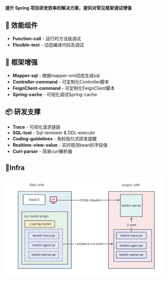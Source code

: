 **提升 Spring 项目研发效率的解决方案，提供对常见框架调试增强**

## 🚀 效能组件
- **Function-call** - 运行时方法级调试
- **Flexible-test** - 动态编译代码及调试

## 🚀 框架增强
- **Mapper-sql** - 根据mapper-xml动态生成sql
- **Controller-command** - 可定制化Controller脚本
- **FeignClient-command** - 可定制化FeignClient脚本
- **Spring-cache** - 可视化调试Spring-cache

## 📦 研发支撑
- **Trace** - 可视化请求链路
- **SQL-tool** - Sql-reviewer & DDL-execute
- **Coding-guidelines** - 角标指引式研发提醒
- **Realtime-view-value** - 实时观测bean的字段值
- **Curl-parser** - 简易curl解析器

## 🔨Infra
![infra](infra.png)